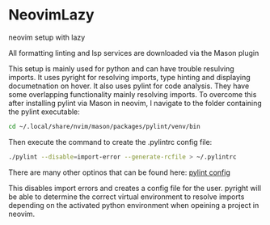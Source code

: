 # NeovimLazy

neovim setup with lazy

All formatting linting and lsp services are downloaded via the Mason plugin

This setup is mainly used for python and can have trouble resulving imports.
It uses pyright for resolving imports, type hinting and displaying documetnation
on hover. It also uses pylint for code analysis. They have some overlapping
functionality mainly resolving imports. To overcome this after installing pylint
via Mason in neovim, I navigate to the folder containing the pylint executable:

```bash
cd ~/.local/share/nvim/mason/packages/pylint/venv/bin
```

Then execute the command to create the .pylintrc config file:

```bash
./pylint --disable=import-error --generate-rcfile > ~/.pylintrc
```

There are many other optinos that can be found here: [pylint config](https://pylint.pycqa.org/en/stable/user_guide/configuration/all-options.html)

This disables import errors and creates a config file for the user.
pyright will be able to determine the correct virtual environment to
resolve imports depending on the activated python environment when
opeining a project in neovim.
